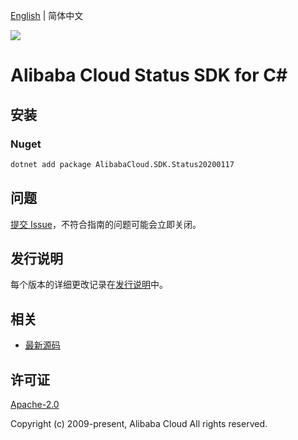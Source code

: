 [English](README.md) | 简体中文

![](https://aliyunsdk-pages.alicdn.com/icons/AlibabaCloud.svg)

# Alibaba Cloud Status SDK for C#

## 安装

### Nuget

```bash
dotnet add package AlibabaCloud.SDK.Status20200117
```

## 问题

[提交 Issue](https://github.com/aliyun/alibabacloud-csharp-sdk/issues/new)，不符合指南的问题可能会立即关闭。

## 发行说明

每个版本的详细更改记录在[发行说明](./ChangeLog.md)中。

## 相关

* [最新源码](https://github.com/aliyun/alibabacloud-csharp-sdk/)

## 许可证

[Apache-2.0](http://www.apache.org/licenses/LICENSE-2.0)

Copyright (c) 2009-present, Alibaba Cloud All rights reserved.
